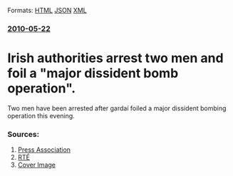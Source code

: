 
Formats: [HTML](/news/2010/05/22/irish-authorities-arrest-two-men-and-foil-a-major-dissident-bomb-operation.html)  [JSON](/news/2010/05/22/irish-authorities-arrest-two-men-and-foil-a-major-dissident-bomb-operation.json)  [XML](/news/2010/05/22/irish-authorities-arrest-two-men-and-foil-a-major-dissident-bomb-operation.xml)  

### [2010-05-22](/news/2010/05/22/index.md)

##### 
# Irish authorities arrest two men and foil a "major dissident bomb operation". 

Two men have been arrested after gardaí foiled a major dissident bombing operation this evening.


### Sources:

1. [Press Association](http://www.google.com/hostednews/ukpress/article/ALeqM5jI9BtcCnzMDpMGUw2CIXEIwfPtJg)
2. [RTÉ](http://www.rte.ie/news/2010/0522/drogheda.html)
2. [Cover Image](https://img.rasset.ie/0002810f-1600.jpg)
